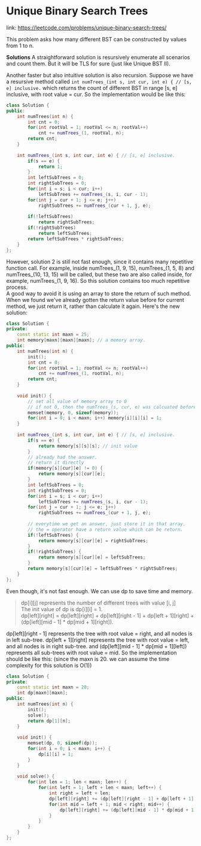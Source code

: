 # Unique Binary Search Trees
link: https://leetcode.com/problems/unique-binary-search-trees/

This problem asks how many different BST can be constructed by values from 1 to n. 

**Solutions**
A straightforward solution is resursively enumerate all scenarios and count them. But it will be TLS for sure (just like Unique BST II).  

  
Another faster but also intuitive solution is also recursion. Suppose we have a resursive method called `int numTrees_(int s, int cur, int e) { // [s, e] inclusive.` which returns the count of different BST in range [s, e] inclusive, with root value = cur. So the implementation would be like this: 

```C++
class Solution {
public:
    int numTrees(int n) {
        int cnt = 0;
        for(int rootVal = 1; rootVal <= n; rootVal++)
            cnt += numTrees_(1, rootVal, n);
        return cnt;
    }
    
    int numTrees_(int s, int cur, int e) { // [s, e] inclusive.
        if(s == e) {
            return 1;
        }
        int leftSubTrees = 0;
        int rightSubTrees = 0;
        for(int i = s; i < cur; i++)
            leftSubTrees += numTrees_(s, i, cur - 1);
        for(int j = cur + 1; j <= e; j++)
            rightSubTrees += numTrees_(cur + 1, j, e);
        
        if(!leftSubTrees)
            return rightSubTrees;
        if(!rightSubTrees)
            return leftSubTrees;
        return leftSubTrees * rightSubTrees;
    }
};
```

However, solution 2 is still not fast enough, since it contains many repetitive function call. For example, inside numTrees_(1, 9, 15), numTrees_(1, 5, 8) and numTrees_(10, 13, 15) will be called, but these two are also called inside, for example, numTrees_(1, 9, 16). So this solution contains too much repetitive process.   
A good way to avoid it is using an array to store the return of such method. When we found we've already gotten the return value before for current method, we just return it, rather than calculate it again. 
Here's the new solution: 

```C++
class Solution {
private:
    const static int maxn = 25;
    int memory[maxn][maxn][maxn]; // a memory array. 
public:
    int numTrees(int n) {
        init();
        int cnt = 0;
        for(int rootVal = 1; rootVal <= n; rootVal++)
            cnt += numTrees_(1, rootVal, n);
        return cnt;
    }
    
    void init() {
        // set all value of memory array to 0
        // if not 0, then the numTrees_(s, cur, e) was calcuated before.
        memset(memory, 0, sizeof(memory));
        for(int i = 0; i < maxn; i++) memory[i][i][i] = 1;
    }
    
    int numTrees_(int s, int cur, int e) { // [s, e] inclusive.
        if(s == e) {
            return memory[s][s][s]; // init value
        }
        // already had the answer.
        // return it directly
        if(memory[s][cur][e] != 0) {
            return memory[s][cur][e];
        }
        int leftSubTrees = 0;
        int rightSubTrees = 0;
        for(int i = s; i < cur; i++)
            leftSubTrees += numTrees_(s, i, cur - 1);
        for(int j = cur + 1; j <= e; j++)
            rightSubTrees += numTrees_(cur + 1, j, e);
        
        // everytime we get an answer, just store it in that array.
        // the = operator have a return value which can be return. 
        if(!leftSubTrees) {
            return memory[s][cur][e] = rightSubTrees;
        }
        if(!rightSubTrees) {
            return memory[s][cur][e] = leftSubTrees;
        }
        return memory[s][cur][e] = leftSubTrees * rightSubTrees;
    }
};
```

Even though, it's not fast enough. We can use dp to save time and memory.
> dp[i][j] represents the number of different trees with value [i, j]  
> The init value of dp is dp[i][i] = 1.  
> dp[left][right] = dp[left][right] + dp[left][right - 1] + dp[left + 1][right] + (dp[left][mid - 1] * dp[mid + 1][right]). 

dp[left][right - 1] represents the tree with root value = right, and all nodes is in left sub-tree.
dp[left + 1][right] represents the tree with root value = left, and all nodes is in right sub-tree.
and (dp[left][mid - 1] * dp[mid + 1][left]) represents all sub-trees with root value = mid. 
So the implementation should be like this: (since the maxn is 20. we can assume the time complexity for this solution is O(1))

```C++
class Solution {
private:
    const static int maxn = 20;
    int dp[maxn][maxn];
public:
    int numTrees(int n) {
        init();
        solve();
        return dp[1][n];
    }
    
    void init() {
        memset(dp, 0, sizeof(dp));
        for(int i = 0; i < maxn; i++) {
            dp[i][i] = 1;
        }
    }
    
    void solve() {
        for(int len = 1; len < maxn; len++) {
            for(int left = 1; left + len < maxn; left++) {
                int right = left + len;
                dp[left][right] += (dp[left][right - 1] + dp[left + 1][right]);
                for(int mid = left + 1; mid < right; mid++) {
                    dp[left][right] += (dp[left][mid - 1] * dp[mid + 1][right]);
                }
            }
        }
    }
};
```